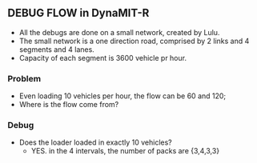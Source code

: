 ## DEBUG FLOW in DynaMIT-R

  - All the debugs are done on a small network, created by Lulu.
  - The small network is a one direction road, comprised by 2 links and
    4 segments and 4 lanes.
  - Capacity of each segment is 3600 vehicle pr hour.

### Problem

  - Even loading 10 vehicles per hour, the flow can be 60 and 120;
  - Where is the flow come from?

### Debug

  - Does the loader loaded in exactly 10 vehicles?
      - YES. in the 4 intervals, the number of packs are {3,4,3,3}